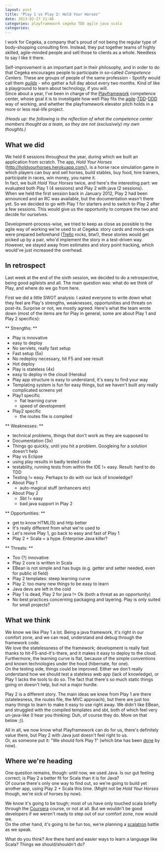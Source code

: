 ```yaml
---
layout: post
title: "Play 1 vs Play 2: Hold Your Horses"
date: 2013-02-27 21:48
categories: playframework cegeka TDD agile java scala 
categories: 
---
```


I work for Cegeka, a company that's proud of not being the regular type of body-shopping consulting firm. Instead, they put together teams of highly skilled, agile-minded people and sell those to clients as a whole. Needless to say I like it there. 

Self-improvement is an important part in their philosophy, and in order to do that Cegeka encourages people to participate in so-called *Competence Centers*. These are groups of people of the same profession - Spotify would call them [*guilds*](http://blog.crisp.se/2012/11/14/henrikkniberg/scaling-agile-at-spotify) - who gather a full day about every two months. Kind of like a playground to learn about technology, if you will.    
Since about a year, I've been in charge of the [Playframework](http://www.playframework.com/) competence center, whose goal it is to investigate how well Play fits the [agile](http://agilemanifesto.org/)-[TDD](http://en.wikipedia.org/wiki/Test-driven_development)-[DDD](http://www.infoq.com/presentations/model-to-work-evans) way of working, and whether the playframework elevator pitch holds in a more or less real-life project.         

<!-- more -->


*(Heads up: the following is the reflection of what the competence center members thought as a team, so they are not (exclusively) my own thoughts.)*

What we did
-----------
We held 6 sessions throughout the year, during which we built an application from scratch. The app, *Hold Your Horses* (<http://holdyourhorses.herokuapp.com/>), is a horse race simulation game in which players can buy and sell horses, build stables, buy food, hire trainers, participate in races, win money, you name it.    
In fact, we built *Hold Your Horses* twice, and here's the interesting part: we evaluated both Play 1 (4 sessions) and Play 2 with java (2 sessions).     
When we held the first session back in January 2012, Play 2 had been announced and an RC was available, but the documentation wasn't there yet. So we decided to go with Play 1 for starters and to switch to Play 2 after a few sessions. This would give us the opportunity to compare the two and decide for ourselves. 

Development-process-wise, we tried to keep as close as possible to the agile way of working we're used to at Cegeka: story cards and mock-ups were prepared beforehand ([Trello](https://trello.com/) rocks, btw!), these stories would get picked up by a pair, who'd implement the story in a test-driven way. However, we stayed away from estimates and story point tracking, which would've just increased the overhead.

In retrospect
-------------------
Last week at the end of the sixth session, we decided to do a retrospective, being good agileists and all. The main question was: what do we think of Play, and where do we go from here. 

First we did a little SWOT analysis: I asked everyone to write down what they feel are Play's strengths, weaknesses, opportunities and threats on post-its. Surprise or not, we mostly agreed. Here's what the team wrote down (most of the items are for Play in general, some are about Play 1 and Play 2 specifics): 

** Strengths: **

* Play is innovative
* easy to deploy
* No servlets, really fast setup
* Fast setup (5x)
* No redeploy necessary, hit F5 and see result
* Hot deploy
* Play is stateless (4x)
* easy to deploy in the cloud (Heroku)
* Play app structure is easy to understand, it's easy to find your way
* Templating system is fun for easy things, but we haven't built any really complicated screens yet
* Play1 specific
	* flat learning curve
	* speed of development
* Play2 specific
	* the routes file is compiled

** Weaknesses: **

* technical problems, things that don't work as they are supposed to 
* Documentation (3x)
* Things go quickly, until you hit a problem. Googleing for a solution doesn't help
* Play vs Eclipse
* using play results in badly tested code
* testability, running tests from within the IDE != easy. Result: hard to do TDD
* Testing != easy. Perhaps to do with our lack of knowledge?
* About Play 1
	* auto-magical stuff (enhancers etc)
* About Play 2
	* Sbt != easy
	* bad java support in Play 2


** Opportunities: **

* get to know HTML(5) and http better
* It's really different from what we're used to
* Let's revive Play 1, go back to easy and fast of Play 1
* Play 2 + Scala = a hype. Enterprise Java killer? 

** Threats: **

* Too (?) innovative
* Play 2 core is written in Scala
* EBean is not simple and has bugs (e.g. getter and setter needed, even for public id field)
* Play 2 templates: steep learning curve
* Play 2: too many new things to be easy to learn
* Java devs are left in the cold
* Play 1 is dead, Play 2 for java != Ok (both a threat as an opportunity)
* No best practices concerning packaging and layering. Play is only suited for small projects?


What we think
-------------

We know we like Play 1 a lot. Being a java framework, it's right in our comfort zone, and we can read, understand and debug through the framework code.    
We love the statelessness of the framework; development is really fast thanks to hit-F5-and-it's-there, and it makes it easy to deploy to the cloud. Furthermore, the learning curve is flat, because of the simple conventions and known technologies under the hood (hibernate, for one).   
On the testing side, things could be improved. Either we don't really understand how we should test a stateless web app (lack of knowledge), or Play 1 lacks the tools to do so. The fact that there's so much static things going on doesn't help, but not a major hurdle. 

Play 2 is a different story. The main ideas we knew from Play 1 are there (statelesness, the routes file, the MVC approach), but there are just too many things to learn to make it easy to use right away. We didn't like EBean, and struggled with the compiled templates and sbt, both of which feel very un-java-like (I hear you thinking: Duh, of course they do. More on that below ;)).   

All in all, we now know what Playframework can do for us, there's definitely value there, but Play 2 with Java just doesn't feel right to us.   
Or, as someone put it: "We should fork Play 1" (which btw has been [done](http://www.github.com/yalpframework/yalp) by now).

Where we're heading
------------------- 
One question remains, though: until now, we used Java. Is our gut feeling correct; is Play 2 a better fit for Scala than it is for Java?    
Of course there's only one way to find out, so we're going to build yet another app, using Play 2 + Scala this time. (Might not be *Hold Your Horses* though, we're sick of horses by now).

We know it's going to be tough; most of us have only touched scala briefly through the [Coursera](https://www.coursera.org/course/progfun) course, or not at all. But we wouldn't be good developers if we weren't ready to step out of our comfort zone, now would we.   
On the other hand, it's going to be fun too, we're planning a [scalatron](http://scalatron.github.com/) battle as we speak.  

What do you think? Are there hard and easier ways to learn a language like Scala? Things we should/shouldn't do?    
